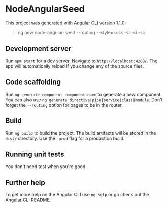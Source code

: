 # NodeAngularSeed

This project was generated with [Angular CLI](https://github.com/angular/angular-cli) version 1.1.0:

> ng new node-angular-seed --routing --style=scss -st -si -sc

## Development server

Run `npm start` for a dev server. Navigate to `http://localhost:4200/`. The app will automatically reload if you change any of the source files.

## Code scaffolding

Run `ng generate component component-name` to generate a new component. You can also use `ng generate directive|pipe|service|class|module`.
Don't forget the `--routing` option for pages to be in the router.

## Build

Run `ng build` to build the project. The build artifacts will be stored in the `dist/` directory. Use the `-prod` flag for a production build.

## Running unit tests

You don't need test when you're good.

## Further help

To get more help on the Angular CLI use `ng help` or go check out the [Angular CLI README](https://github.com/angular/angular-cli/blob/master/README.md).
